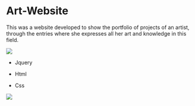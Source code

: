 # Art-Website
This was a website developed to show the portfolio of projects of an artist, through the entries where she expresses all her art and knowledge in this field.

<img src="https://i.imgur.com/IKmxn2B.png"/>

-  Jquery

- Html

- Css

<img src="https://i.imgur.com/coIa9Q8.png"/>

